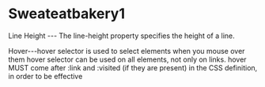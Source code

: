# Sweateatbakery1
Line Height --- The line-height property specifies the height of a line.

Hover---hover selector is used to select elements when you mouse over them
               hover selector can be used on all elements, not only on links.
               hover MUST come after :link and :visited (if they are present) in the CSS definition, in order                to be effective
